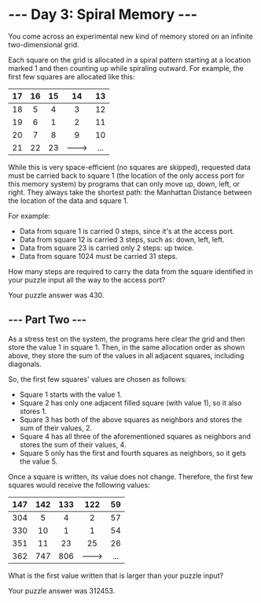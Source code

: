 # --- Day 3: Spiral Memory ---

You come across an experimental new kind of memory stored on an infinite two-dimensional grid.

Each square on the grid is allocated in a spiral pattern starting at a location marked 1 and then counting up while spiraling outward. For example, the first few squares are allocated like this:

| 17 | 16 | 15 | 14 | 13 |
|:--:|:--:|:--:|:--:|:--:|
| 18 |  5 |  4 |  3 | 12 |
| 19 |  6 |  1 |  2 | 11 |
| 20 |  7 |  8 |  9 | 10 |
| 21 | 22 | 23 |--->| ...|

While this is very space-efficient (no squares are skipped), requested data must be carried back to square 1 (the location of the only access port for this memory system) by programs that can only move up, down, left, or right. They always take the shortest path: the Manhattan Distance between the location of the data and square 1.

For example:

- Data from square 1 is carried 0 steps, since it's at the access port.
- Data from square 12 is carried 3 steps, such as: down, left, left.
- Data from square 23 is carried only 2 steps: up twice.
- Data from square 1024 must be carried 31 steps.

How many steps are required to carry the data from the square identified in your puzzle input all the way to the access port?

Your puzzle answer was 430.

## --- Part Two ---

As a stress test on the system, the programs here clear the grid and then store the value 1 in square 1. Then, in the same allocation order as shown above, they store the sum of the values in all adjacent squares, including diagonals.

So, the first few squares' values are chosen as follows:

- Square 1 starts with the value 1.
- Square 2 has only one adjacent filled square (with value 1), so it also stores 1.
- Square 3 has both of the above squares as neighbors and stores the sum of their values, 2.
- Square 4 has all three of the aforementioned squares as neighbors and stores the sum of their values, 4.
- Square 5 only has the first and fourth squares as neighbors, so it gets the value 5.

Once a square is written, its value does not change. Therefore, the first few squares would receive the following values:

| 147 | 142 | 133 | 122 |  59 |
|:---:|:---:|:---:|:---:|:---:|
| 304 |  5  |  4  |  2  |  57 |  
| 330 |  10 |   1 |  1  | 54  |
| 351 |  11 | 23  |  25 |  26 |
| 362 | 747 | 806 |---> | ... |

What is the first value written that is larger than your puzzle input?

Your puzzle answer was 312453.